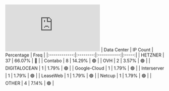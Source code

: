 ![Diagramm](https://github.com/obajay/StateSync-snapshots/blob/main/Projects/OKP4/1/README.md)
| Data Center | IP Count | Percentage | Freq |
|:------------:|:--------:|:-----------:|:-----:|
| HETZNER | 37 | 66.07% | 🔴 |
| Contabo | 8 | 14.29% | 🟢 |
| OVH | 2 | 3.57% | 🟢 |
| DIGITALOCEAN | 1 | 1.79% | 🟢 |
| Google-Cloud | 1 | 1.79% | 🟢 |
| Interserver | 1 | 1.79% | 🟢 |
| LeaseWeb | 1 | 1.79% | 🟢 |
| Netcup | 1 | 1.79% | 🟢 |
| OTHER | 4 | 7.14% | 🟢 |